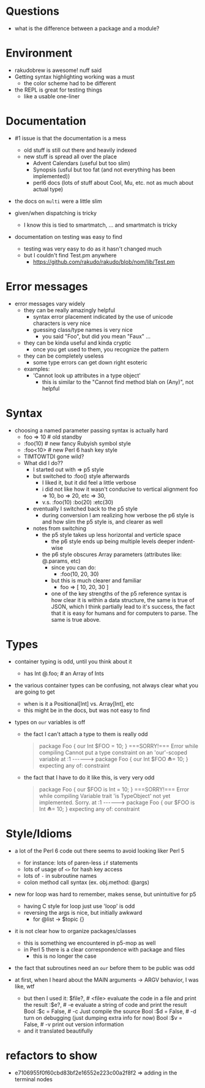 # Questions

- what is the difference between a package and a module?

# Environment

- rakudobrew is awesome! nuff said
- Getting syntax highlighting working was a must
    - the color scheme had to be different
- the REPL is great for testing things
    - like a usable one-liner

# Documentation

- #1 issue is that the documentation is a mess
    - old stuff is still out there and heavily indexed
    - new stuff is spread all over the place
        - Advent Calendars (useful but too slim)
        - Synopsis (usful but too fat (and not everything has been implemented))
        - perl6 docs (lots of stuff about Cool, Mu, etc. not as much about actual type)

- the docs on `multi` were a little slim
- given/when dispatching is tricky
    - I know this is tied to smartmatch, ... and smartmatch is tricky

- documentation on testing was easy to find
    - testing was very easy to do as it hasn't changed much
    - but I couldn't find Test.pm anywhere
        - https://github.com/rakudo/rakudo/blob/nom/lib/Test.pm

# Error messages

- error messages vary widely
    - they can be really amazingly helpful
        - syntax error placement indicated by the use of unicode characters is very nice
        - guessing class/type names is very nice
            - you said "Foo", but did you mean "Faux" ...
    - they can be kinda useful and kinda cryptic 
        - once you get used to them, you recognize the pattern 
    - they can be completely useless
        - some type errors can get down right esoteric
    - examples:
        - 'Cannot look up attributes in a type object'
            - this is similar to the "Cannot find method blah on (Any)", not helpful

# Syntax

- choosing a named parameter passing syntax is actually hard
    - foo => 10  # old standby
    - :foo(10)   # new fancy Rubyish symbol style
    - :foo<10>   # new Perl 6 hash key style
    - TIMTOWTDI gone wild?
    - What did I do??
        - I started out with => p5 style
        - but switched to :foo() style afterwards
            - I liked it, but it did feel a little verbose
            - i did not like how it wasn't conducive to vertical alignment
                foo => 10,
                bo  => 20,
                etc => 30,
            - v.s.
                :foo(10)
                :bo(20)
                :etc(30)            
        - eventually I switched back to the p5 style
            - during conversion I am realizing how verbose the p6 style is
              and how slim the p5 style is, and clearer as well
        - notes from switching
            - the p5 style takes up less horizontal and verticle space
                - the p6 style ends up being multiple levels deeper indent-wise
            - the p6 style obscures Array parameters (attributes like: @.params, etc)
                - since you can do:
                    - :foo(10, 20, 30)
                - but this is much clearer and familiar
                    - foo => [ 10, 20, 30 ]
                - one of the key strengths of the p5 reference syntax is how clear
                  it is within a data structure, the same is true of JSON, which I think
                  partially lead to it's success, the fact that it is easy for humans
                  and for computers to parse. The same is true above.

# Types

- container typing is odd, until you think about it
    - has Int @.foo; # an Array of Ints

- the various container types can be confusing, not always clear what you are going to get
    - when is it a Positional[Int] vs. Array[Int], etc
    - this might be in the docs, but was not easy to find

- types on `our` variables is off
    - the fact I can't attach a type to them is really odd
        > package Foo { our Int $FOO = 10; }
        ===SORRY!=== Error while compiling <unknown file>
        Cannot put a type constraint on an 'our'-scoped variable
        at <unknown file>:1
        ------> package Foo { our Int $FOO ⏏= 10; }
            expecting any of:
                constraint
    - the fact that I have to do it like this, is very very odd
        > package Foo { our $FOO is Int = 10; }
        ===SORRY!=== Error while compiling
        Variable trait 'is TypeObject' not yet implemented. Sorry.
        at :1
        ------> package Foo { our $FOO is Int ⏏= 10; }
            expecting any of:
                constraint

# Style/Idioms

- a lot of the Perl 6 code out there seems to avoid looking liker Perl 5
    - for instance: lots of paren-less `if` statements
    - lots of usage of `<>` for hash key access
    - lots of `-` in subroutine names
    - colon method call syntax (ex. obj.method: @args)

- new for loop was hard to remember, makes sense, but unintuitive for p5
    - having C style for loop just use 'loop' is odd
    - reversing the args is nice, but initially awkward 
        - for @list -> $topic {}

- it is not clear how to organize packages/classes
    - this is something we encountered in p5-mop as well
    - in Perl 5 there is a clear correspondence with package and files
        - this is no longer the case

- the fact that subroutines need an `our` before them to be public was odd

- at first, when I heard about the MAIN arguments -> ARGV behavior, I was like, wtf
    - but then I used it:
        $file?,           # <file> evaluate the code in a file and print the result
        :$e?,             # -e evaluate a string of code and print the result
        Bool :$c = False, # -c Just compile the source
        Bool :$d = False, # -d turn on debugging (just dumping extra info for now) 
        Bool :$v = False, # -v print out version information  
    - and it translated beautifully

# refactors to show

- e7106955f0f60cbd83bf2e16552e223c00a2f8f2 => adding in the terminal nodes




